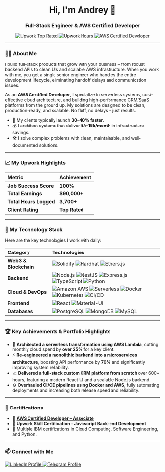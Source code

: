 <h1 align="center">Hi, I'm Andrey 👋</h1>
<h3 align="center">Full-Stack Engineer & AWS Certified Developer</h3>

<p align="center">
  <a href="https://www.upwork.com/freelancers/~0174aae464393dbd95" target="_blank">
    <img src="https://img.shields.io/badge/Upwork-TOP_RATED-brightgreen?style=for-the-badge" alt="Upwork Top Rated">
  </a>
  <a href="https://www.upwork.com/freelancers/~0174aae464393dbd95" target="_blank">
    <img src="https://img.shields.io/badge/Upwork_Hours-3,700+-blue?style=for-the-badge" alt="Upwork Hours">
  </a>
  <a href="https://www.credly.com/earner/earned/badge/181d9284-1e03-45d7-b8e4-4190fcac54d3" target="_blank">
    <img src="https://img.shields.io/badge/AWS_Certified-Developer_Associate-orange?style=for-the-badge&logo=amazonaws" alt="AWS Certified Developer">
  </a>
</p>

---

### 👨‍💻 About Me

I build full-stack products that grow with your business – from robust backend APIs to clean UIs and scalable AWS infrastructure. When you work with me, you get a single senior engineer who handles the entire development lifecycle, eliminating handoff delays and communication issues.

As an **AWS Certified Developer**, I specialize in serverless systems, cost-effective cloud architecture, and building high-performance CRM/SaaS platforms from the ground up. My solutions are designed to be clean, production-ready, and scalable. No fluff, no delays – just results.

- 🚀 My clients typically launch **30–40% faster**.
- 💰 I architect systems that deliver **$5k–$15k/month** in infrastructure savings.
- 🛠️ I solve complex problems with clean, maintainable, and well-documented solutions.

---

### 📈 My Upwork Highlights

| Metric | Achievement |
| :--- | :--- |
| **Job Success Score** | **100%** |
| **Total Earnings** | **$90,000+** |
| **Total Hours Logged** | **3,700+** |
| **Client Rating** | **Top Rated** |

---

### 🔧 My Technology Stack

Here are the key technologies I work with daily:

| Category | Technologies |
| :--- | :--- |
| **Web3 & Blockchain** | ![Solidity](https://img.shields.io/badge/Solidity-%23363636.svg?style=for-the-badge&logo=solidity&logoColor=white) ![Hardhat](https://img.shields.io/badge/Hardhat-yellow?style=for-the-badge&logo=hardhat&logoColor=white) ![Ethers.js](https://img.shields.io/badge/Ethers.js-2052A2?style=for-the-badge&logoColor=white) |
| **Backend** | ![Node.js](https://img.shields.io/badge/Node.js-339933?style=for-the-badge&logo=nodedotjs&logoColor=white) ![NestJS](https://img.shields.io/badge/NestJS-E0234E?style=for-the-badge&logo=nestjs&logoColor=white) ![Express.js](https://img.shields.io/badge/Express.js-000000?style=for-the-badge&logo=express&logoColor=white) ![TypeScript](https://img.shields.io/badge/TypeScript-3178C6?style=for-the-badge&logo=typescript&logoColor=white) ![Python](https://img.shields.io/badge/Python-3776AB?style=for-the-badge&logo=python&logoColor=white) |
| **Cloud & DevOps** | ![Amazon AWS](https://img.shields.io/badge/Amazon_AWS-232F3E?style=for-the-badge&logo=amazonaws&logoColor=white) ![Serverless](https://img.shields.io/badge/Serverless-FD5750?style=for-the-badge&logo=serverless&logoColor=white) ![Docker](https://img.shields.io/badge/Docker-2496ED?style=for-the-badge&logo=docker&logoColor=white) ![Kubernetes](https://img.shields.io/badge/Kubernetes-326CE5?style=for-the-badge&logo=kubernetes&logoColor=white) ![CI/CD](https://img.shields.io/badge/CI/CD-000?style=for-the-badge&logo=githubactions&logoColor=white) |
| **Frontend** | ![React](https://img.shields.io/badge/React-20232A?style=for-the-badge&logo=react&logoColor=61DAFB) ![Material-UI](https://img.shields.io/badge/Material--UI-007FFF?style=for-the-badge&logo=mui&logoColor=white) |
| **Databases** | ![PostgreSQL](https://img.shields.io/badge/PostgreSQL-4169E1?style=for-the-badge&logo=postgresql&logoColor=white) ![MongoDB](https://img.shields.io/badge/MongoDB-47A248?style=for-the-badge&logo=mongodb&logoColor=white) ![MySQL](https://img.shields.io/badge/MySQL-4479A1?style=for-the-badge&logo=mysql&logoColor=white) |


---

### 🏆 Key Achievements & Portfolio Highlights

- 🚀 **Architected a serverless transformation using AWS Lambda**, cutting monthly cloud spend by **over 25%** for a key client.
- ⚡ **Re-engineered a monolithic backend into a microservices architecture**, boosting API performance by **70%** and significantly improving system reliability.
- 📈 **Delivered a full-stack custom CRM platform from scratch** over 600+ hours, featuring a modern React UI and a scalable Node.js backend.
- ⚙️ **Overhauled CI/CD pipelines using Docker and AWS**, fully automating deployments and increasing both release speed and reliability.

---

### 📜 Certifications

- 🥇 **[AWS Certified Developer – Associate](https://www.credly.com/earner/earned/badge/181d9284-1e03-45d7-b8e4-4190fcac54d3)**
- 🥈 **Upwork Skill Certification - Javascript Back-end Development**
- 🥉 Multiple IBM certifications in Cloud Computing, Software Engineering, and Python.

---

### 📫 Connect with Me

<p align="left">
  <a href="https://www.linkedin.com/in/andrbondarenko/" target="_blank">
    <img src="https://img.shields.io/badge/LinkedIn-0077B5?style=for-the-badge&logo=linkedin&logoColor=white" alt="LinkedIn Profile">
  </a>
  <a href="https://t.me/bdrkan" target="_blank">
    <img src="https://img.shields.io/badge/Telegram-2CA5E0?style=for-the-badge&logo=telegram&logoColor=white" alt="Telegram Profile">
  </a>
</p>
